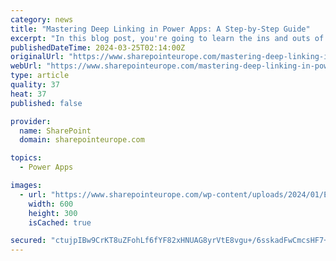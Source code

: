 ```yaml
---
category: news
title: "Mastering Deep Linking in Power Apps: A Step-by-Step Guide"
excerpt: "In this blog post, you're going to learn the ins and outs of setting up deep linking in Power Apps, specifically with Dataverse."
publishedDateTime: 2024-03-25T02:14:00Z
originalUrl: "https://www.sharepointeurope.com/mastering-deep-linking-in-power-apps-a-step-by-step-guide/"
webUrl: "https://www.sharepointeurope.com/mastering-deep-linking-in-power-apps-a-step-by-step-guide/"
type: article
quality: 37
heat: 37
published: false

provider:
  name: SharePoint
  domain: sharepointeurope.com

topics:
  - Power Apps

images:
  - url: "https://www.sharepointeurope.com/wp-content/uploads/2024/01/ESPC24_Call4Speakers_Blog_600x300.jpg"
    width: 600
    height: 300
    isCached: true

secured: "ctujpIBw9CrKT8uZFohLf6fYF82xHNUAG8yrVtE8vgu+/6sskadFwCmcsHF7+pJpZyeuKzUdM6s/aOa10zlA0o/UMVmGoadCZrW7Ad6B0a0FObXq9Ia7iI0eU+yecL/pi3QAUee4bRXBX6CC36M0hKbTnX/llYzaFNZ5rXQ8fv7mLQDmBANpJQ4BwYh/+JpNN5hZULys0KlWQel9lwCdo/IJK6DSPmQW4nbBhtjkIhdCDw+hA+i2c9ivEmVZ4JPWEliXtrDL73yMbrjQJimtqc4oMuKgCZPvdXqB2HQBGSZcbmvmL3Y468k8YwDFXC834pU7z6HF/z+6GepILFDZfL5Nvsmkl8hyuBTIwzWFDX0=;p3tB5+5ac2AxDXtXv8gqsA=="
---
```


